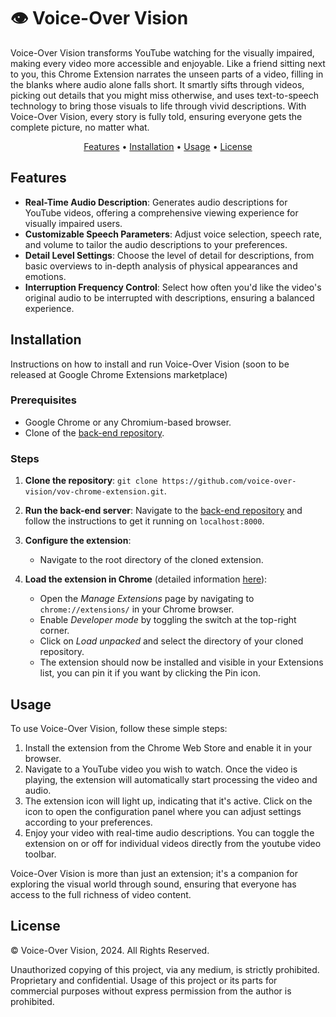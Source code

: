 # 👁️ Voice-Over Vision

Voice-Over Vision transforms YouTube watching for the visually impaired, making every video more accessible and enjoyable. Like a friend sitting next to you, this Chrome Extension narrates the unseen parts of a video, filling in the blanks where audio alone falls short. It smartly sifts through videos, picking out details that you might miss otherwise, and uses text-to-speech technology to bring those visuals to life through vivid descriptions. With Voice-Over Vision, every story is fully told, ensuring everyone gets the complete picture, no matter what.

<p align="center">
 <a href="#features">Features</a> •
 <a href="#installation">Installation</a> •
 <a href="#usage">Usage</a> • 
 <a href="#license">License</a>
</p>

## Features

- **Real-Time Audio Description**: Generates audio descriptions for YouTube videos, offering a comprehensive viewing experience for visually impaired users.
- **Customizable Speech Parameters**: Adjust voice selection, speech rate, and volume to tailor the audio descriptions to your preferences.
- **Detail Level Settings**: Choose the level of detail for descriptions, from basic overviews to in-depth analysis of physical appearances and emotions.
- **Interruption Frequency Control**: Select how often you'd like the video's original audio to be interrupted with descriptions, ensuring a balanced experience.

## Installation

Instructions on how to install and run Voice-Over Vision (soon to be released at Google Chrome Extensions marketplace)

### Prerequisites

- Google Chrome or any Chromium-based browser.
- Clone of the [back-end repository](https://github.com/guilherme-francisco/winter_hackaton_backend).

### Steps

1. **Clone the repository**: `git clone https://github.com/voice-over-vision/vov-chrome-extension.git`.
2. **Run the back-end server**: Navigate to the [back-end repository](https://github.com/guilherme-francisco/winter_hackaton_backend) and follow the instructions to get it running on `localhost:8000`.
3. **Configure the extension**:
   - Navigate to the root directory of the cloned extension.

4. **Load the extension in Chrome** (detailed information [here](https://developer.chrome.com/docs/extensions/get-started/tutorial/hello-world#load-unpacked)):
   - Open the _Manage Extensions_ page by navigating to `chrome://extensions/` in your Chrome browser.
   - Enable _Developer mode_ by toggling the switch at the top-right corner.
   - Click on _Load unpacked_ and select the directory of your cloned repository.
   - The extension should now be installed and visible in your Extensions list, you can pin it if you want by clicking the Pin icon.

## Usage

To use Voice-Over Vision, follow these simple steps:

1. Install the extension from the Chrome Web Store and enable it in your browser.
2. Navigate to a YouTube video you wish to watch. Once the video is playing, the extension will automatically start processing the video and audio.
3. The extension icon will light up, indicating that it's active. Click on the icon to open the configuration panel where you can adjust settings according to your preferences.
4. Enjoy your video with real-time audio descriptions. You can toggle the extension on or off for individual videos directly from the youtube video toolbar.

Voice-Over Vision is more than just an extension; it's a companion for exploring the visual world through sound, ensuring that everyone has access to the full richness of video content.

## License

© Voice-Over Vision, 2024. All Rights Reserved.

Unauthorized copying of this project, via any medium, is strictly prohibited. Proprietary and confidential. Usage of this project or its parts for commercial purposes without express permission from the author is prohibited.
